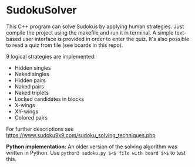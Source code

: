 # SudokuSolver
This C++ program can solve Sudokus by applying human strategies. Just compile the project using the makefile and run it in terminal. A simple text-based user interface is provided in order to enter the quiz. It's also possible to read a quiz from file (see boards in this repo).

9 logical strategies are implemented:
* Hidden singles
* Naked singles
* Hidden pairs
* Naked pairs
* Naked triplets
* Locked candidates in blocks
* X-wings
* XY-wings
* Colored pairs

For further descriptions see https://www.sudoku9x9.com/sudoku_solving_techniques.php

**Python implementation:** An older version of the solving algorithm was written in Python. Use `python3 sudoku.py $<$ file with board $>$` to test this.
